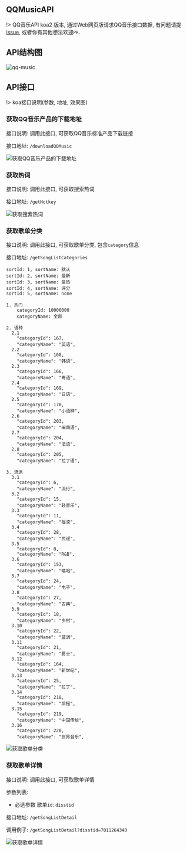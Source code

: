 ## QQMusicAPI

!> QQ音乐API koa2 版本, 通过Web网页版请求QQ音乐接口数据, 有问题请提 [issue](https://github.com/Rain120/q-music/issues), 或者你有其他想法欢迎`PR`.

## API结构图

![qq-music](https://raw.githubusercontent.com/Rain120/q-music/master/screenshot/qq-music.png)

## API接口

!> koa接口说明(参数, 地址, 效果图)

### 获取QQ音乐产品的下载地址

接口说明: 调用此接口, 可获取QQ音乐标准产品下载链接

接口地址: `/downloadQQMusic`

![获取QQ音乐产品的下载地址](https://raw.githubusercontent.com/Rain120/q-music/master/screenshot/downloadQQMusic.png)

### 获取热词

接口说明: 调用此接口, 可获取搜索热词

接口地址: `/getHotkey`

![获取搜索热词](https://raw.githubusercontent.com/Rain120/q-music/master/screenshot/gethotkey.png)

### 获取歌单分类

接口说明: 调用此接口, 可获取歌单分类, 包含`category`信息

接口地址: `/getSongListCategories`

```
sortId: 1, sortName: 默认
sortId: 2, sortName: 最新
sortId: 3, sortName: 最热
sortId: 4, sortName: 评分
sortId: 5, sortName: none

1. 热门
    categoryId: 10000000
    categoryName: 全部

2. 语种
  2.1
    "categoryId": 167,
    "categoryName": "英语",
  2.2
    "categoryId": 168,
    "categoryName": "韩语",
  2.3
    "categoryId": 166,
    "categoryName": "粤语",
  2.4
    "categoryId": 169,
    "categoryName": "日语",
  2.5
    "categoryId": 170,
    "categoryName": "小语种",
  2.6
    "categoryId": 203,
    "categoryName": "闽南语",
  2.7
    "categoryId": 204,
    "categoryName": "法语",
  2.8
    "categoryId": 205,
    "categoryName": "拉丁语",

3. 流派
  3.1
    "categoryId": 6,
    "categoryName": "流行",
  3.2
    "categoryId": 15,
    "categoryName": "轻音乐",
  3.3
    "categoryId": 11,
    "categoryName": "摇滚",
  3.4
    "categoryId": 28,
    "categoryName": "民谣",
  3.5
    "categoryId": 8,
    "categoryName": "R&B",
  3.6
    "categoryId": 153,
    "categoryName": "嘻哈",
  3.7
    "categoryId": 24,
    "categoryName": "电子",
  3.8
    "categoryId": 27,
    "categoryName": "古典",
  3.9
    "categoryId": 18,
    "categoryName": "乡村",
  3.10
    "categoryId": 22,
    "categoryName": "蓝调",
  3.11
    "categoryId": 21,
    "categoryName": "爵士",
  3.12
    "categoryId": 164,
    "categoryName": "新世纪",
  3.13
    "categoryId": 25,
    "categoryName": "拉丁",
  3.14
    "categoryId": 218,
    "categoryName": "后摇",
  3.15
    "categoryId": 219,
    "categoryName": "中国传统",
  3.16
    "categoryId": 220,
    "categoryName": "世界音乐",
```

![获取歌单分类](https://raw.githubusercontent.com/Rain120/q-music/master/screenshot/getSongListCategories.png)

### 获取歌单详情

接口说明: 调用此接口, 可获取歌单详情

参数列表:
- 必选参数
歌单`id`: `disstid`

接口地址: `/getSongListDetail`

调用例子: `/getSongListDetail?disstid=7011264340`

![获取歌单详情](https://raw.githubusercontent.com/Rain120/q-music/master/screenshot/getSongListDetail.png)

